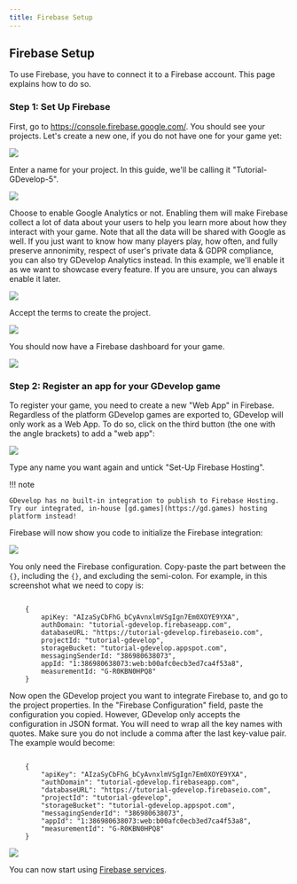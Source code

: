 ```yaml
---
title: Firebase Setup
---
```

##  Firebase Setup

To use Firebase, you have to connect it to a Firebase account. This page explains how to do so.

### Step 1: Set Up Firebase

First, go to <https://console.firebase.google.com/>. You should see your projects. Let's create a new one, if you do not have one for your game yet: 

![](/gdevelop5/all-features/firebase/quickstart1.jpg)

Enter a name for your project. In this guide, we'll be calling it "Tutorial-GDevelop-5". 

![](/gdevelop5/all-features/firebase/quickstart2.jpg)

Choose to enable Google Analytics or not. Enabling them will make Firebase collect a lot of data about your users to help you learn more about how they interact with your game. Note that all the data will be shared with Google as well. If you just want to know how many players play, how often, and fully preserve annonimity, respect of user's private data & GDPR compliance, you can also try GDevelop Analytics instead. In this example, we'll enable it as we want to showcase every feature. If you are unsure, you can always enable it later.

![](/gdevelop5/all-features/firebase/bandicam_2020-05-07_17-25-40-916.jpg)

Accept the terms to create the project.

![](/gdevelop5/all-features/firebase/bandicam_2020-05-07_17-25-55-986.jpg)

You should now have a Firebase dashboard for your game.

![](/gdevelop5/all-features/firebase/bandicam_2020-05-07_17-26-34-404.jpg)

### Step 2: Register an app for your GDevelop game

To register your game, you need to create a new "Web App" in Firebase. Regardless of the platform GDevelop games are exported to, GDevelop will only work as a Web App. To do so, click on the third button (the one with the angle brackets) to add a "web app":

![](/gdevelop5/all-features/firebase/bandicam_2020-05-07_17-27-51-338.jpg)

Type any name you want again and untick "Set-Up Firebase Hosting".

!!! note

    GDevelop has no built-in integration to publish to Firebase Hosting. Try our integrated, in-house [gd.games](https://gd.games) hosting platform instead!

Firebase will now show you code to initialize the Firebase integration:

![](/gdevelop5/all-features/firebase/fb1.png)

You only need the Firebase configuration. Copy-paste the part between the `{}`, including the `{}`, and excluding the semi-colon. For example, in this screenshot what we need to copy is: 

```

    {
        apiKey: "AIzaSyCbFhG_bCyAvnxlmVSgIgn7Em0XOYE9YXA",
        authDomain: "tutorial-gdevelop.firebaseapp.com",
        databaseURL: "https://tutorial-gdevelop.firebaseio.com",
        projectId: "tutorial-gdevelop",
        storageBucket: "tutorial-gdevelop.appspot.com",
        messagingSenderId: "386980638073",
        appId: "1:386980638073:web:b00afc0ecb3ed7ca4f53a8",
        measurementId: "G-R0KBN0HPQ8"
    }

```

Now open the GDevelop project you want to integrate Firebase to, and go to the project properties. In the "Firebase Configuration" field, paste the configuration you copied. However, GDevelop only accepts the configuration in JSON format. You will need to wrap all the key names with quotes. Make sure you do not include a comma after the last key-value pair. The example would become:

```

    {
        "apiKey": "AIzaSyCbFhG_bCyAvnxlmVSgIgn7Em0XOYE9YXA",
        "authDomain": "tutorial-gdevelop.firebaseapp.com",
        "databaseURL": "https://tutorial-gdevelop.firebaseio.com",
        "projectId": "tutorial-gdevelop",
        "storageBucket": "tutorial-gdevelop.appspot.com",
        "messagingSenderId": "386980638073",
        "appId": "1:386980638073:web:b00afc0ecb3ed7ca4f53a8",
        "measurementId": "G-R0KBN0HPQ8"
    }

```

![](/gdevelop5/all-features/firebase/quickstart6.png)

You can now start using [Firebase services](/gdevelop5/all-features/firebase).
